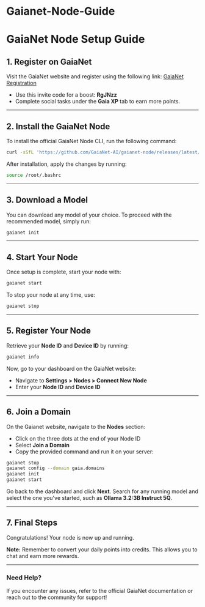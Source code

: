# Gaianet-Node-Guide

# GaiaNet Node Setup Guide

## 1. Register on GaiaNet

Visit the GaiaNet website and register using the following link:
[GaiaNet Registration](https://gaianet.ai/reward?invite_code=RgJNzz)

- Use this invite code for a boost: **RgJNzz**
- Complete social tasks under the **Gaia XP** tab to earn more points.

---

## 2. Install the GaiaNet Node

To install the official GaiaNet Node CLI, run the following command:

```sh
curl -sSfL 'https://github.com/GaiaNet-AI/gaianet-node/releases/latest/download/install.sh' | bash
```

After installation, apply the changes by running:

```sh
source /root/.bashrc
```

---

## 3. Download a Model

You can download any model of your choice. To proceed with the recommended model, simply run:

```sh
gaianet init
```

---

## 4. Start Your Node

Once setup is complete, start your node with:

```sh
gaianet start
```

To stop your node at any time, use:

```sh
gaianet stop
```

---

## 5. Register Your Node

Retrieve your **Node ID** and **Device ID** by running:

```sh
gaianet info
```

Now, go to your dashboard on the GaiaNet website:
- Navigate to **Settings > Nodes > Connect New Node**
- Enter your **Node ID** and **Device ID**

---

## 6. Join a Domain

On the Gaianet website, navigate to the **Nodes** section:
- Click on the three dots at the end of your Node ID
- Select **Join a Domain**
- Copy the provided command and run it on your server:

```sh
gaianet stop
gaianet config --domain gaia.domains
gaianet init
gaianet start
```

Go back to the dashboard and click **Next**. Search for any running model and select the one you've started, such as **Ollama 3.2:3B Instruct 5Q**.

---

## 7. Final Steps

Congratulations! Your node is now up and running.

**Note:** Remember to convert your daily points into credits. This allows you to chat and earn more rewards.

---

### Need Help?
If you encounter any issues, refer to the official GaiaNet documentation or reach out to the community for support!

